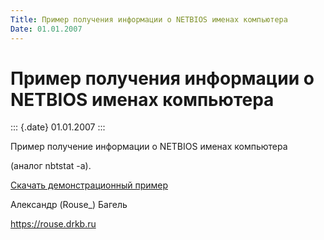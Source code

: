 ```yaml
---
Title: Пример получения информации о NETBIOS именах компьютера
Date: 01.01.2007
---
```



Пример получения информации о NETBIOS именах компьютера
=======================================================

::: {.date}
01.01.2007
:::

Пример получение информации о NETBIOS именах компьютера

(аналог nbtstat -a).

[Скачать демонстрационный пример](/zip/nbstat.zip)

Александр (Rouse\_) Багель

<https://rouse.drkb.ru>
